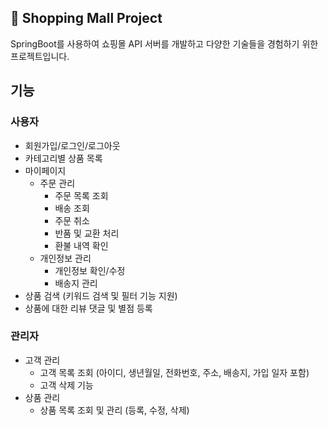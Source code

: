 🛒 Shopping Mall Project
--- 
SpringBoot를 사용하여 쇼핑몰 API 서버를 개발하고 다양한 기술들을 경험하기 위한 프로젝트입니다.


기능
---

### 사용자

- 회원가입/로그인/로그아웃
- 카테고리별 상품 목록
- 마이페이지
  - 주문 관리
    - 주문 목록 조회
    - 배송 조회
    - 주문 취소
    - 반품 및 교환 처리
    - 환불 내역 확인
  - 개인정보 관리
    - 개인정보 확인/수정
    - 배송지 관리
- 상품 검색 (키워드 검색 및 필터 기능 지원)
- 상품에 대한 리뷰 댓글 및 별점 등록

### 관리자

- 고객 관리
  - 고객 목록 조회 (아이디, 생년월일, 전화번호, 주소, 배송지, 가입 일자 포함)
  - 고객 삭제 기능
- 상품 관리
  - 상품 목록 조회 및 관리 (등록, 수정, 삭제)
